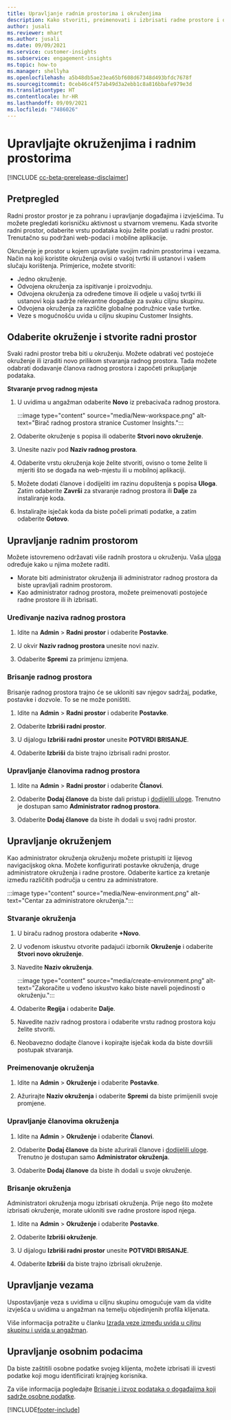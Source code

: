 ```yaml
---
title: Upravljanje radnim prostorima i okruženjima
description: Kako stvoriti, preimenovati i izbrisati radne prostore i okruženja.
author: jusali
ms.reviewer: mhart
ms.author: jusali
ms.date: 09/09/2021
ms.service: customer-insights
ms.subservice: engagement-insights
ms.topic: how-to
ms.manager: shellyha
ms.openlocfilehash: a5b48db5ae23ea65bf608d67348d493bfdc7678f
ms.sourcegitcommit: 0ceb46c4f57ab49d3a2ebb1c8a816bbafe979e3d
ms.translationtype: HT
ms.contentlocale: hr-HR
ms.lasthandoff: 09/09/2021
ms.locfileid: "7486026"
---
```

# <a name="manage-environments-and-workspaces"></a>Upravljajte okruženjima i radnim prostorima

[!INCLUDE [cc-beta-prerelease-disclaimer](includes/cc-beta-prerelease-disclaimer.md)]

## <a name="overview"></a>Pretpregled

Radni prostor prostor je za pohranu i upravljanje događajima i izvješćima. Tu možete pregledati korisničku aktivnost u stvarnom vremenu. Kada stvorite radni prostor, odaberite vrstu podataka koju želite poslati u radni prostor. Trenutačno su podržani web-podaci i mobilne aplikacije.

Okruženje je prostor u kojem upravljate svojim radnim prostorima i vezama. Način na koji koristite okruženja ovisi o vašoj tvrtki ili ustanovi i vašem slučaju korištenja. Primjerice, možete stvoriti:

-   Jedno okruženje.
-   Odvojena okruženja za ispitivanje i proizvodnju.
-   Odvojena okruženja za određene timove ili odjele u vašoj tvrtki ili ustanovi koja sadrže relevantne događaje za svaku ciljnu skupinu.
-   Odvojena okruženja za različite globalne podružnice vaše tvrtke.
-   Veze s mogućnošću uvida u ciljnu skupinu Customer Insights.

## <a name="choose-an-environment-and-create-a-workspace"></a>Odaberite okruženje i stvorite radni prostor 

Svaki radni prostor treba biti u okruženju. Možete odabrati već postojeće okruženje ili izraditi novo prilikom stvaranja radnog prostora. Tada možete odabrati dodavanje članova radnog prostora i započeti prikupljanje podataka.

**Stvaranje prvog radnog mjesta**

1. U uvidima u angažman odaberite **Novo** iz prebacivača radnog prostora. 

   :::image type="content" source="media/New-workspace.png" alt-text="Birač radnog prostora stranice Customer Insights.":::

1. Odaberite okruženje s popisa ili odaberite **Stvori novo okruženje**.

1. Unesite naziv pod **Naziv radnog prostora**. 

1. Odaberite vrstu okruženja koje želite stvoriti, ovisno o tome želite li mjeriti što se događa na web-mjestu ili u mobilnoj aplikaciji. 

1. Možete dodati članove i dodijeliti im razinu dopuštenja s popisa **Uloga**. Zatim odaberite **Završi** za stvaranje radnog prostora ili **Dalje** za instaliranje koda. 

1. Instalirajte isječak koda da biste počeli primati podatke, a zatim odaberite **Gotovo**. 

## <a name="manage-a-workspace"></a>Upravljanje radnim prostorom

Možete istovremeno održavati više radnih prostora u okruženju. Vaša [uloga](user-roles.md) određuje kako u njima možete raditi. 

 - Morate biti administrator okruženja ili administrator radnog prostora da biste upravljali radnim prostorom.
 - Kao administrator radnog prostora, možete preimenovati postojeće radne prostore ili ih izbrisati. 

### <a name="edit-a-workspace-name"></a>Uređivanje naziva radnog prostora

1. Idite na **Admin** > **Radni prostor** i odaberite **Postavke**.

1. U okvir **Naziv radnog prostora** unesite novi naziv.

1. Odaberite **Spremi** za primjenu izmjena.

### <a name="delete-a-workspace"></a>Brisanje radnog prostora

Brisanje radnog prostora trajno će se ukloniti sav njegov sadržaj, podatke, postavke i dozvole. To se ne može poništiti.

1. Idite na **Admin** > **Radni prostor** i odaberite **Postavke**.

1. Odaberite **Izbriši radni prostor**. 

1. U dijalogu **Izbriši radni prostor** unesite **POTVRDI BRISANJE**. 

1. Odaberite **Izbriši** da biste trajno izbrisali radni prostor.

### <a name="manage-workspace-members"></a>Upravljanje članovima radnog prostora

1. Idite na **Admin** > **Radni prostor** i odaberite **Članovi**.

1. Odaberite **Dodaj članove** da biste dali pristup i [dodijelili uloge](user-roles.md). Trenutno je dostupan samo **Administrator radnog prostora**.

1. Odaberite **Dodaj članove** da biste ih dodali u svoj radni prostor.

## <a name="manage-an-environment"></a>Upravljanje okruženjem

Kao administrator okruženja okruženju možete pristupiti iz lijevog navigacijskog okna. Možete konfigurirati postavke okruženja, druge administratore okruženja i radne prostore. Odaberite kartice za kretanje između različitih područja u centru za administratore.

:::image type="content" source="media/New-environment.png" alt-text="Centar za administratore okruženja.":::

### <a name="create-an-environment"></a>Stvaranje okruženja

1. U biraču radnog prostora odaberite **+Novo**.

1. U vođenom iskustvu otvorite padajući izbornik **Okruženje** i odaberite **Stvori novo okruženje**. 

1. Navedite **Naziv okruženja**.

   :::image type="content" source="media/create-environment.png" alt-text="Zakoračite u vođeno iskustvo kako biste naveli pojedinosti o okruženju.":::

1. Odaberite **Regija** i odaberite **Dalje**. 

1. Navedite naziv radnog prostora i odaberite vrstu radnog prostora koju želite stvoriti. 

1.  Neobavezno dodajte članove i kopirajte isječak koda da biste dovršili postupak stvaranja.

### <a name="rename-an-environment"></a>Preimenovanje okruženja

1. Idite na **Admin** > **Okruženje** i odaberite **Postavke**.

1. Ažurirajte **Naziv okruženja** i odaberite **Spremi** da biste primijenili svoje promjene.

### <a name="manage-environment-members"></a>Upravljanje članovima okruženja

1. Idite na **Admin** > **Okruženje** i odaberite **Članovi**.

1. Odaberite **Dodaj članove** da biste ažurirali članove i [dodijelili uloge](user-roles.md). Trenutno je dostupan samo **Administrator okruženja**.

1. Odaberite **Dodaj članove** da biste ih dodali u svoje okruženje.

### <a name="delete-an-environment"></a>Brisanje okruženja

Administratori okruženja mogu izbrisati okruženja. Prije nego što možete izbrisati okruženje, morate ukloniti sve radne prostore ispod njega.

1. Idite na **Admin** > **Okruženje** i odaberite **Postavke**.

1. Odaberite **Izbriši okruženje**. 

1. U dijalogu **Izbriši radni prostor** unesite **POTVRDI BRISANJE**. 

1. Odaberite **Izbriši** da biste trajno izbrisali okruženje.

## <a name="manage-connections"></a>Upravljanje vezama

Uspostavljanje veza s uvidima u ciljnu skupinu omogućuje vam da vidite izvješća u uvidima u angažman na temelju objedinjenih profila klijenata. 

Više informacija potražite u članku [Izrada veze između uvida u ciljnu skupinu i uvida u angažman](integrate-audience-insights-engagement-insights.md).

## <a name="manage-personal-data"></a>Upravljanje osobnim podacima

Da biste zaštitili osobne podatke svojeg klijenta, možete izbrisati ili izvesti podatke koji mogu identificirati krajnjeg korisnika.

Za više informacija pogledajte [Brisanje i izvoz podataka o događajima koji sadrže osobne podatke](delete-export-personal-data.md).


[!INCLUDE[footer-include](../includes/footer-banner.md)]
